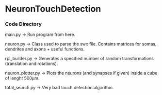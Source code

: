 # NeuronTouchDetection

### Code Directory 

main.py &rarr; Run program from here.

neuron.py &rarr; Class used to parse the swc file. Contains matrices for somas, dendrites and axons + useful functions.

rpl_builder.py &rarr; Generates a specified number of random transformations (translation and rotations).

neuron_plotter.py &rarr; Plots the neurons (and synapses if given) inside a cube of lenght 500µm.

total_search.py &rarr; Very bad touch detection algorithm. 
 
